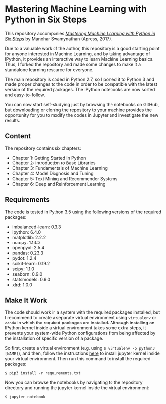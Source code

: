 # Mastering Machine Learning with Python in Six Steps

This repository accompanies [*Mastering Machine Learning with Python in Six Steps*](http://www.apress.com/9781484228654) by Manohar Swamynathan (Apress, 2017).

Due to a valuable work of the author, this repository is a good starting point for anyone interested in Machine Learning, and by taking advantage of IPython, it provides an interactive way to learn Machine Learning basics. Thus, I forked the repository and made some changes to make it a standalone learning resource for everyone.

The main repository is coded in Python 2.7, so I ported it to Python 3 and made proper changes to the code in order to be compatible with the latest version of the required packages. The IPython notebooks are now sorted and easy-to-follow.

You can now start self-studying just by browsing the notebooks on GitHub, but downloading or cloning the repository to your machine provides the opportunity for you to modify the codes in Jupyter and investigate the new results.

## Content

The repository contains six chapters:

- Chapter 1: Getting Started in Python
- Chapter 2: Introduction to Base Libraries
- Chapter 3: Fundamentals of Machine Learning
- Chapter 4: Model Diagnosis and Tuning
- Chapter 5: Text Mining and Recommender Systems
- Chapter 6: Deep and Reinforcement Learning

## Requirements

The code is tested in Python 3.5 using the following versions of the required packages:

- imbalanced-learn: 0.3.3
- ipython: 6.4.0
- matplotlib: 2.2.2
- numpy: 1.14.5
- openpyxl: 2.5.4
- pandas: 0.23.3
- pydot: 1.2.4
- scikit-learn: 0.19.2
- scipy: 1.1.0
- seaborn: 0.9.0
- statsmodels: 0.9.0
- xlrd: 1.0.0


## Make It Work

The code should work in a system with the required packages installed, but I recommend to create a separate virtual environment using `virtualenv` or `conda` in which the required packages are installed. Although installing an IPython kernel inside a virtual environment takes some extra steps, it prevents your system-wide Python configurations from being affected by the installation of specific version of a package.

So first, create a virtual environment (e.g. using `$ virtualenv -p python3 [NAME]`), and then, follow the instructions [here](https://anbasile.github.io/programming/2017/06/25/jupyter-venv/) to install jupyter kernel inside your virtual environment. Then run this command to install the required packages:

`$ pip3 install -r requirements.txt`

Now you can browse the notebooks by navigating to the repository directory and running the jupyter kernel inside the virtual environment:

`$ jupyter notebook`
